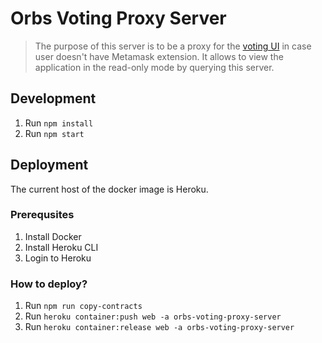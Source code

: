 # Orbs Voting Proxy Server
> The purpose of this server is to be a proxy for the [voting UI](https://orbs-network.github.io/voting/) in case user doesn't have Metamask extension. It allows to view the application in the read-only mode by querying this server.

## Development
1. Run `npm install`
1. Run `npm start`

## Deployment
The current host of the docker image is Heroku.

### Prerequsites
1. Install Docker
1. Install Heroku CLI
1. Login to Heroku

### How to deploy?
1. Run `npm run copy-contracts`
1. Run `heroku container:push web -a orbs-voting-proxy-server`
1. Run `heroku container:release web -a orbs-voting-proxy-server`
